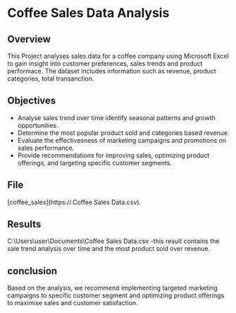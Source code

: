 # Coffee Sales Data Analysis

## Overview
This Project analyses sales data for a coffee company using Microsoft Excel to gain insight into customer preferences, sales trends and product performace. The dataset includes information such as revenue, product categories, total transanction.

## Objectives
- Analyse sales trend over time identify seasonal patterns and growth opportunities.
- Determine the most popular product sold and categories based revenue.
- Evaluate the effectivesness of marketing campaigns and promotions on sales performance.
- Provide recommendations for improving sales, optimizing product offerings, and targeting specific customer segments.

## File
[coffee_sales](https://.Coffee Sales Data.csv).

## Results
C:\Users\user\Documents\Coffee Sales Data.csv
-this result contains the sale trend analysis over time and the most product sold over revenue.

## conclusion
Based on the analysis, we recommend implementing targeted marketing campaigns to specific customer segment and optimizing product offerings to maximise sales and customer satisfaction.
